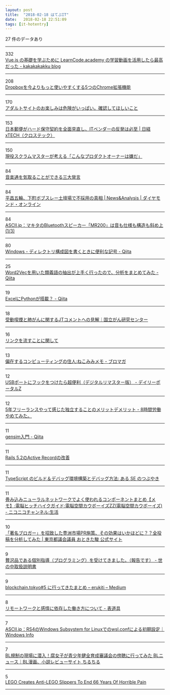 ```yaml
---
layout: post
title:  "2018-02-18 はてぶIT"
date:   2018-02-18 22:51:09
tags: [it-hotentry]
---
```

27 件のデータあり

<hr><div class="row">
<div class="col-1"><span class="badge badge-pill badge-success h2">332</span></div>
<div class="col-11"><a href='http://kakakakakku.hatenablog.com/entry/2018/02/18/113426' target='_blank'>Vue.js の基礎を学ぶために LearnCode.academy の学習動画を活用したら最高だった - kakakakakku blog</a></div>
</div>
<hr>
<div class="row">
<div class="col-1"><span class="badge badge-pill badge-success h2">208</span></div>
<div class="col-11"><a href='https://navi.dropbox.jp/dropbox-chrome' target='_blank'>Dropboxを今よりもっと使いやすくする5つのChrome拡張機能</a></div>
</div>
<hr>
<div class="row">
<div class="col-1"><span class="badge badge-pill badge-success h2">170</span></div>
<div class="col-11"><a href='https://www.buzzfeed.com/jp/nicolenguyen/the-hidden-security-risks-of-free-porn-online-1' target='_blank'>アダルトサイトのお楽しみは危険がいっぱい。確認してほしいこと</a></div>
</div>
<hr>
<div class="row">
<div class="col-1"><span class="badge badge-pill badge-success h2">153</span></div>
<div class="col-11"><a href='http://tech.nikkeibp.co.jp/it/atcl/column/14/346926/012701285/' target='_blank'>日本郵便がハード保守契約を全面見直し、ITベンダーの反発は必至 | 日経 xTECH（クロステック）</a></div>
</div>
<hr>
<div class="row">
<div class="col-1"><span class="badge badge-pill badge-success h2">150</span></div>
<div class="col-11"><a href='https://www.slideshare.net/ama-ch/ss-88211277' target='_blank'>現役スクラムマスターが考える「こんなプロダクトオーナーは嫌だ」</a></div>
</div>
<hr>
<div class="row">
<div class="col-1"><span class="badge badge-pill badge-success h2">84</span></div>
<div class="col-11"><a href='https://anond.hatelabo.jp/20180218152956' target='_blank'>音楽通を気取ることができる三大発言</a></div>
</div>
<hr>
<div class="row">
<div class="col-1"><span class="badge badge-pill badge-success h2">84</span></div>
<div class="col-11"><a href='http://diamond.jp/articles/-/159946' target='_blank'>平昌五輪、下町ボブスレー土壇場で不採用の真相 | News&Analysis | ダイヤモンド・オンライン</a></div>
</div>
<hr>
<div class="row">
<div class="col-1"><span class="badge badge-pill badge-success h2">84</span></div>
<div class="col-11"><a href='http://ascii.jp/elem/000/001/634/1634175/' target='_blank'>ASCII.jp：マキタのBluetoothスピーカー「MR200」は音も仕様も構造も斜め上 (1/3)</a></div>
</div>
<hr>
<div class="row">
<div class="col-1"><span class="badge badge-pill badge-success h2">80</span></div>
<div class="col-11"><a href='https://qiita.com/paty-fakename/items/c82ed27b4070feeceff6' target='_blank'>Windows - ディレクトリ構成図を書くときに便利な記号 - Qiita</a></div>
</div>
<hr>
<div class="row">
<div class="col-1"><span class="badge badge-pill badge-success h2">25</span></div>
<div class="col-11"><a href='https://qiita.com/To_Murakami/items/cc225e7c9cd9c0ab641e' target='_blank'>Word2Vecを用いた類義語の抽出が上手く行ったので、分析をまとめてみた - Qiita</a></div>
</div>
<hr>
<div class="row">
<div class="col-1"><span class="badge badge-pill badge-success h2">19</span></div>
<div class="col-11"><a href='https://qiita.com/yniji/items/2e80ace081c4b59bc327' target='_blank'>ExcelにPythonが搭載？ - Qiita</a></div>
</div>
<hr>
<div class="row">
<div class="col-1"><span class="badge badge-pill badge-success h2">18</span></div>
<div class="col-11"><a href='https://www.ncc.go.jp/jp/information/pr_release/2016/0928/index.html' target='_blank'>受動喫煙と肺がんに関するJTコメントへの見解｜国立がん研究センター</a></div>
</div>
<hr>
<div class="row">
<div class="col-1"><span class="badge badge-pill badge-success h2">16</span></div>
<div class="col-11"><a href='https://anond.hatelabo.jp/20180218110852' target='_blank'>リンクを流すことに関して</a></div>
</div>
<hr>
<div class="row">
<div class="col-1"><span class="badge badge-pill badge-success h2">13</span></div>
<div class="col-11"><a href='http://ch.nicovideo.jp/nekomimi/blomaga/ar1426207' target='_blank'>偏在するコンピューティングの住人:ねこみみメモ - ブロマガ</a></div>
</div>
<hr>
<div class="row">
<div class="col-1"><span class="badge badge-pill badge-success h2">12</span></div>
<div class="col-11"><a href='http://portal.nifty.com/kiji/180214202062_1.htm' target='_blank'>USBポートにフックをつけたら超便利（デジタルリマスター版） - デイリーポータルZ</a></div>
</div>
<hr>
<div class="row">
<div class="col-1"><span class="badge badge-pill badge-success h2">12</span></div>
<div class="col-11"><a href='http://www.xn--t8jyb8o9epe.net/entry/2018/02/18/175543' target='_blank'>5年フリーランスやって感じた独立することのメリットデメリット - 8時間労働やめてみた。</a></div>
</div>
<hr>
<div class="row">
<div class="col-1"><span class="badge badge-pill badge-success h2">11</span></div>
<div class="col-11"><a href='https://qiita.com/u6k/items/5170b8d8e3f41531f08a' target='_blank'>gensim入門 - Qiita</a></div>
</div>
<hr>
<div class="row">
<div class="col-1"><span class="badge badge-pill badge-success h2">11</span></div>
<div class="col-11"><a href='http://kamipo.github.io/talks/20180215-tdtech/#/title' target='_blank'>Rails 5.2のActive Recordの改善</a></div>
</div>
<hr>
<div class="row">
<div class="col-1"><span class="badge badge-pill badge-success h2">11</span></div>
<div class="col-11"><a href='http://fnya.cocolog-nifty.com/blog/2018/02/typescript-3ab5.html' target='_blank'>TypeScript のビルド＆デバッグ環境構築とデバッグ方法: ある SE のつぶやき</a></div>
</div>
<hr>
<div class="row">
<div class="col-1"><span class="badge badge-pill badge-success h2">11</span></div>
<div class="col-11"><a href='http://ch.nicovideo.jp/akiba-cyberspacecowboys/blomaga/ar1425210' target='_blank'>畳み込みニューラルネットワークでよく使われるコンポーネントまとめ【メモ】:電脳ヒッチハイクガイド:電脳空間カウボーイズZZ(電脳空間カウボーイズ) - ニコニコチャンネル:生活</a></div>
</div>
<hr>
<div class="row">
<div class="col-1"><span class="badge badge-pill badge-success h2">10</span></div>
<div class="col-11"><a href='http://otokitashun.com/blog/daily/17284/' target='_blank'>「著名ブロガー」を招致した豊洲市場PR施策、その効果はいかほどに？？全投稿を分析してみた | 東京都議会議員 おときた駿 公式サイト</a></div>
</div>
<hr>
<div class="row">
<div class="col-1"><span class="badge badge-pill badge-success h2">9</span></div>
<div class="col-11"><a href='http://yononakatorisetu.hatenablog.com/entry/2018/02/18/081238' target='_blank'>贅沢品である個別指導（プログラミング）を受けてきました。（報告です） - 世の中取扱説明書</a></div>
</div>
<hr>
<div class="row">
<div class="col-1"><span class="badge badge-pill badge-success h2">9</span></div>
<div class="col-11"><a href='https://medium.com/@erukiti/934ea34e8b43' target='_blank'>blockchain.tokyo#5 に行ってきたまとめ – erukiti – Medium</a></div>
</div>
<hr>
<div class="row">
<div class="col-1"><span class="badge badge-pill badge-success h2">8</span></div>
<div class="col-11"><a href='http://niryuu.hatenablog.com/entry/2018/02/18/160857' target='_blank'>リモートワークと感情に依存した働き方について - 表道具</a></div>
</div>
<hr>
<div class="row">
<div class="col-1"><span class="badge badge-pill badge-success h2">7</span></div>
<div class="col-11"><a href='http://ascii.jp/elem/000/001/634/1634120/' target='_blank'>ASCII.jp：RS4のWindows Subsystem for Linuxでのwsl.confによる初期設定｜Windows Info</a></div>
</div>
<hr>
<div class="row">
<div class="col-1"><span class="badge badge-pill badge-success h2">7</span></div>
<div class="col-11"><a href='https://www.chil-chil.net/compNewsDetail/k/blnews/no/17240/' target='_blank'>BL規制の現場に潜入！腐女子が青少年健全育成審議会の傍聴に行ってみた BLニュース｜BL漫画、小説レビューサイト ちるちる</a></div>
</div>
<hr>
<div class="row">
<div class="col-1"><span class="badge badge-pill badge-success h2">5</span></div>
<div class="col-11"><a href='http://themindcircle.com/anti-lego-slippers/' target='_blank'>LEGO Creates Anti-LEGO Slippers To End 66 Years Of Horrible Pain</a></div>
</div>
<hr>
